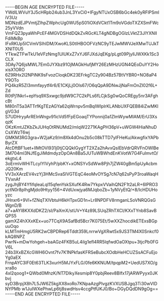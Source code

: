 -----BEGIN AGE ENCRYPTED FILE-----
YWdlLWVuY3J5cHRpb24ub3JnL3YxCi0+IFgyNTUxOSB6bGc4ek0yRFlPSmliV3Uz
MDNzdEJPVmtjZlhpZWphcUg0WU5pS01iOXdVCkt1Tm9oVGdoTXZXSmFWc25yVVdn
VmFQZ3pyaWhPcEF4MGVDSHdDQkZvRGcKLT4gNDBgOGlzLVktZ3JlYXNlIFdiMkBp
IFxRKUp5ICVmVSIhIDM/XwoKLS0tIHBOOFVzNC9yTEJwMWVJeXMwTUJkTXNlT0U5
YTkwZTFwTkU1eVFzNmg1UlUKxZ7xYJ6FJXdJqEKg/pLgt09PjyllJWXKk1Sc3CLX
3DAy7Q6jsMWL7Em0JYXbz91OjMAGkHufjMY26EzMHzUGN4QEoDuYY2HoxisX1ORO
6Z9RHx2l2NPiNK9sFvozCloqkDK23EFrkgTC2y904Bz57BtVYBR0+NO8aP4Y9OTo
PQ4kzR5ZI3mmfayytf4r6/E1CKjLj0Ols67/O6qQpA9DNwJjNaFmOnZI02f6L+Zd
R0tPj1Nkrl+epYsq9XSxwgc9jdW9C7C2kPLs6fLCjkSg0wQoCREgy5nr3AFghcBt
M80nT5a3ATTrfKgTEzAGYa62qWrnpv5mBqIWlplrKLANbUXFQEB84iZwMKlgVG3d
S7UDHryyArREInWngv91icVd5fFpEGoaqTYPonnij0a1ZlmWywMlAM/ErU3XsqzK
OKzKmtJZKbZkJUHqOtRNUMd2/mlqW2271KAgPH36pV+uWGW4HiaNhuDCsXWzT6wj
GMKM3RG3gra+W2jaKz9/m8Xk4dOnu2b5c08kTTD7yIFHeKu/AkwgfixYAPbByrZX
AtcDftBF1uet+llMtOVI931j0tjCQQkIGygYT2XZa2hAvxQsIEbVdrQRVFnOWIBe
3M704mI3NJfEgJiMdmdyzOpOAn8Ba5JUTuWBWhdEnKVotW7G4FuImvtO/ekgtxL4
3oErmlvWHiTLcyIYIVyhP/pbKY+xONSYvSdWw8Pjh7jZW40gBm5pUyAcbmJQ20Km
VV3xXArzEV4vzYj3HMcSvaSIVGTEqC4eoMvOYSg7cN7q62sPyP3roaWaqHTVxnAf
zygJhjBY4YfifqIeaLql15qfenYskSXufK4Rw7YkpxVVaihQN2F1t2aLR+6IPRO3
yctN0r8plhgMjdo9Htyy156+4VdUxwjya6MJqboZb+1yNVyEtQ/+8/IcHDUHoyzc
JHnxr6+9Vl+fZNqTXlVbtuH6kHTpxGD1n+Lr8NPDFV8rmganLSoVNRQGsGWgnD/B
a7+aAYI8KXXdDKZ2/sI/PaXmX/stUV+Y4z89LSUqZRhTXCI/KXxTYnb8SavBQPS5
gamXZ4hXXxKEx+uo7TCqX9ASafBd5Bcr7K075Et/5wXXZhocdikETExsBGpuuOqo
kLMTmHmgU5RK2wCBPDRep6Tddt359LnrrwVgXRwt5x9JS3TM4X0Snkcf0kAQ8NPZ
PwrN+mDwYohgeh+baAGz4FKB5uL4ilg1efl4RR5lqfwdOaOXtpu+3tjcPb0FGV6L
24b3XxBZXcGWH6Ovnt7fv7K1NPkfasKFRSeBubcXOdbHeHCUZSsACFuEjoYg0aEX
FrnpAYC3IF0Et63TLK3xurH5MJYxFLG/0fe6KKNUM/tpqpM2+UedUS7XO/gxra8o
4xl2qoog1+QWbd0MhzK/NT7DIkyXesmip8Y0pbjReev8BIfx17jARWPyyx0JKbvj
syD3BrpjX8h7L5JW6Z5kgXX8xoRo7KNpaAzgPlvgzKVXUSBJgq3Ti30wVlDNYPMb
w1JuIWXePhwLp6tj8swdHsv4ccgPtfUKJ0/Bo+DGyDQdDN9gOg==
-----END AGE ENCRYPTED FILE-----
